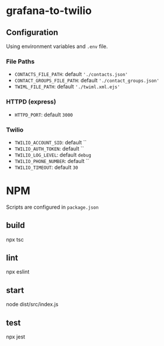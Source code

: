 # grafana-to-twilio

## Configuration

Using environment variables and `.env` file.

### File Paths

- `CONTACTS_FILE_PATH`: default `'./contacts.json'`
- `CONTACT_GROUPS_FILE_PATH`: default `'./contact_groups.json'`
- `TWIML_FILE_PATH`: default `'./twiml.xml.ejs'`

### HTTPD (express)

- `HTTPD_PORT`: default `3000`

### Twilio

- `TWILIO_ACCOUNT_SID`: default ``
- `TWILIO_AUTH_TOKEN`: default ``
- `TWILIO_LOG_LEVEL`: default `debug`
- `TWILIO_PHONE_NUMBER`: default ``
- `TWILIO_TIMEOUT`: default `30`

# NPM

Scripts are configured in `package.json`

## build

npx tsc

## lint

npx eslint

## start

node dist/src/index.js

## test

npx jest
